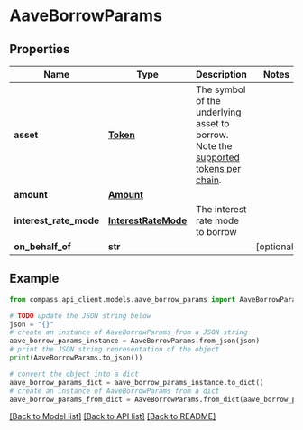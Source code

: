 # AaveBorrowParams


## Properties

Name | Type | Description | Notes
------------ | ------------- | ------------- | -------------
**asset** | [**Token**](Token.md) | The symbol of the underlying asset to borrow. Note the [supported tokens per chain](/#/#token-table). | 
**amount** | [**Amount**](Amount.md) |  | 
**interest_rate_mode** | [**InterestRateMode**](InterestRateMode.md) | The interest rate mode to borrow | 
**on_behalf_of** | **str** |  | [optional] 

## Example

```python
from compass.api_client.models.aave_borrow_params import AaveBorrowParams

# TODO update the JSON string below
json = "{}"
# create an instance of AaveBorrowParams from a JSON string
aave_borrow_params_instance = AaveBorrowParams.from_json(json)
# print the JSON string representation of the object
print(AaveBorrowParams.to_json())

# convert the object into a dict
aave_borrow_params_dict = aave_borrow_params_instance.to_dict()
# create an instance of AaveBorrowParams from a dict
aave_borrow_params_from_dict = AaveBorrowParams.from_dict(aave_borrow_params_dict)
```
[[Back to Model list]](../README.md#documentation-for-models) [[Back to API list]](../README.md#documentation-for-api-endpoints) [[Back to README]](../README.md)


